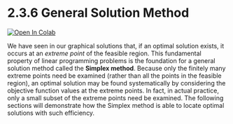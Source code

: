 # 2.3.6 General Solution Method

[![Open In Colab](https://colab.research.google.com/assets/colab-badge.svg)](https://colab.research.google.com/drive/1BFDdfYJiD3Bq9oxTzonnlAmGsTrEIgJP?usp=sharing)

We have seen in our graphical solutions that, if an optimal solution exists, it occurs at an *extreme point* of the feasible region. This fundamental property of linear programming problems is the foundation for a general solution method called the **Simplex method**. Because only the finitely many extreme points need be examined (rather than all the points in the feasible region), an optimal solution may be found systematically by considering the objective function values at the extreme points. In fact, in actual practice, only a small subset of the extreme points need be examined. The following sections will demonstrate how the Simplex method is able to locate optimal solutions with such efficiency.